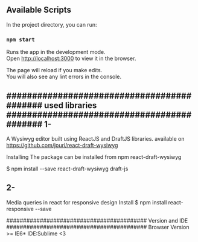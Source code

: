 

## Available Scripts

In the project directory, you can run:

### `npm start`

Runs the app in the development mode.\
Open [http://localhost:3000](http://localhost:3000) to view it in the browser.

The page will reload if you make edits.\
You will also see any lint errors in the console.

###########################################
used libraries 
###########################################
1-<React Draft Wysiwyg>
------------------------
A Wysiwyg editor built using ReactJS and DraftJS libraries.
available on https://github.com/jpuri/react-draft-wysiwyg
  
Installing
The package can be installed from npm react-draft-wysiwyg

$ npm install --save react-draft-wysiwyg draft-js
  

2- <React-Responsive>
------------------------
Media queries in react for responsive design
Install
$ npm install react-responsive --save
  
  
##########################################
  Version and IDE
##########################################
  Browser Version	>= IE6*
  IDE:Sublime <3 
